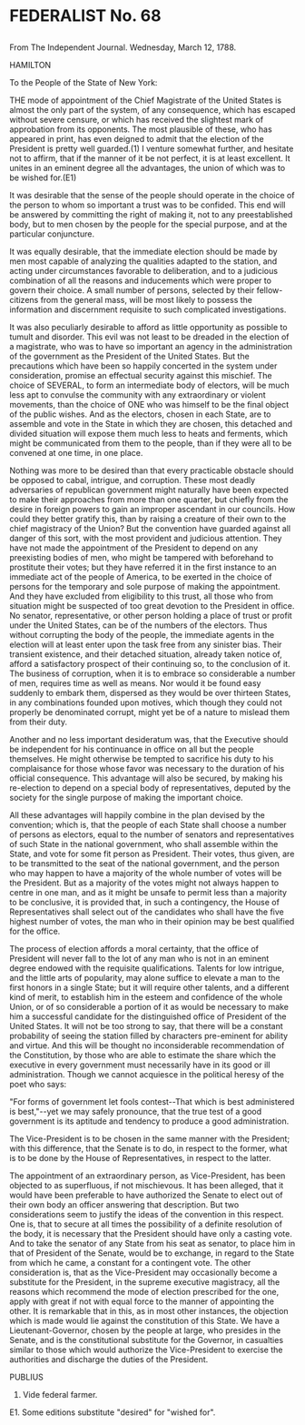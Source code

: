 # FEDERALIST No. 68
## 


From The Independent Journal. Wednesday, March 12, 1788.

HAMILTON

To the People of the State of New York:

THE mode of appointment of the Chief Magistrate of the United States
is almost the only part of the system, of any consequence, which has
escaped without severe censure, or which has received the slightest mark
of approbation from its opponents. The most plausible of these, who has
appeared in print, has even deigned to admit that the election of the
President is pretty well guarded.(1) I venture somewhat further, and
hesitate not to affirm, that if the manner of it be not perfect, it is
at least excellent. It unites in an eminent degree all the advantages,
the union of which was to be wished for.(E1)

It was desirable that the sense of the people should operate in the
choice of the person to whom so important a trust was to be confided.
This end will be answered by committing the right of making it, not to
any preestablished body, but to men chosen by the people for the special
purpose, and at the particular conjuncture.

It was equally desirable, that the immediate election should be made by
men most capable of analyzing the qualities adapted to the station, and
acting under circumstances favorable to deliberation, and to a judicious
combination of all the reasons and inducements which were proper to
govern their choice. A small number of persons, selected by their
fellow-citizens from the general mass, will be most likely to
possess the information and discernment requisite to such complicated
investigations.

It was also peculiarly desirable to afford as little opportunity as
possible to tumult and disorder. This evil was not least to be dreaded
in the election of a magistrate, who was to have so important an agency
in the administration of the government as the President of the United
States. But the precautions which have been so happily concerted in the
system under consideration, promise an effectual security against
this mischief. The choice of SEVERAL, to form an intermediate body
of electors, will be much less apt to convulse the community with any
extraordinary or violent movements, than the choice of ONE who was
himself to be the final object of the public wishes. And as the
electors, chosen in each State, are to assemble and vote in the State in
which they are chosen, this detached and divided situation will expose
them much less to heats and ferments, which might be communicated from
them to the people, than if they were all to be convened at one time, in
one place.

Nothing was more to be desired than that every practicable obstacle
should be opposed to cabal, intrigue, and corruption. These most deadly
adversaries of republican government might naturally have been expected
to make their approaches from more than one quarter, but chiefly from
the desire in foreign powers to gain an improper ascendant in our
councils. How could they better gratify this, than by raising a creature
of their own to the chief magistracy of the Union? But the convention
have guarded against all danger of this sort, with the most provident
and judicious attention. They have not made the appointment of the
President to depend on any preexisting bodies of men, who might be
tampered with beforehand to prostitute their votes; but they have
referred it in the first instance to an immediate act of the people of
America, to be exerted in the choice of persons for the temporary and
sole purpose of making the appointment. And they have excluded from
eligibility to this trust, all those who from situation might be
suspected of too great devotion to the President in office. No senator,
representative, or other person holding a place of trust or profit under
the United States, can be of the numbers of the electors. Thus without
corrupting the body of the people, the immediate agents in the election
will at least enter upon the task free from any sinister bias. Their
transient existence, and their detached situation, already taken notice
of, afford a satisfactory prospect of their continuing so, to the
conclusion of it. The business of corruption, when it is to embrace so
considerable a number of men, requires time as well as means. Nor would
it be found easy suddenly to embark them, dispersed as they would be
over thirteen States, in any combinations founded upon motives, which
though they could not properly be denominated corrupt, might yet be of a
nature to mislead them from their duty.

Another and no less important desideratum was, that the Executive should
be independent for his continuance in office on all but the people
themselves. He might otherwise be tempted to sacrifice his duty to his
complaisance for those whose favor was necessary to the duration of his
official consequence. This advantage will also be secured, by making his
re-election to depend on a special body of representatives, deputed by
the society for the single purpose of making the important choice.

All these advantages will happily combine in the plan devised by the
convention; which is, that the people of each State shall choose a
number of persons as electors, equal to the number of senators and
representatives of such State in the national government, who shall
assemble within the State, and vote for some fit person as President.
Their votes, thus given, are to be transmitted to the seat of the
national government, and the person who may happen to have a majority
of the whole number of votes will be the President. But as a majority of
the votes might not always happen to centre in one man, and as it
might be unsafe to permit less than a majority to be conclusive, it is
provided that, in such a contingency, the House of Representatives shall
select out of the candidates who shall have the five highest number
of votes, the man who in their opinion may be best qualified for the
office.

The process of election affords a moral certainty, that the office of
President will never fall to the lot of any man who is not in an eminent
degree endowed with the requisite qualifications. Talents for low
intrigue, and the little arts of popularity, may alone suffice to
elevate a man to the first honors in a single State; but it will require
other talents, and a different kind of merit, to establish him in
the esteem and confidence of the whole Union, or of so considerable a
portion of it as would be necessary to make him a successful candidate
for the distinguished office of President of the United States. It will
not be too strong to say, that there will be a constant probability
of seeing the station filled by characters pre-eminent for ability and
virtue. And this will be thought no inconsiderable recommendation of
the Constitution, by those who are able to estimate the share which the
executive in every government must necessarily have in its good or ill
administration. Though we cannot acquiesce in the political heresy of
the poet who says:

"For forms of government let fools contest--That which is best
administered is best,"--yet we may safely pronounce, that the true test
of a good government is its aptitude and tendency to produce a good
administration.

The Vice-President is to be chosen in the same manner with the
President; with this difference, that the Senate is to do, in respect
to the former, what is to be done by the House of Representatives, in
respect to the latter.

The appointment of an extraordinary person, as Vice-President, has been
objected to as superfluous, if not mischievous. It has been alleged,
that it would have been preferable to have authorized the Senate to
elect out of their own body an officer answering that description. But
two considerations seem to justify the ideas of the convention in
this respect. One is, that to secure at all times the possibility of
a definite resolution of the body, it is necessary that the President
should have only a casting vote. And to take the senator of any State
from his seat as senator, to place him in that of President of the
Senate, would be to exchange, in regard to the State from which he came,
a constant for a contingent vote. The other consideration is, that
as the Vice-President may occasionally become a substitute for the
President, in the supreme executive magistracy, all the reasons which
recommend the mode of election prescribed for the one, apply with great
if not with equal force to the manner of appointing the other. It is
remarkable that in this, as in most other instances, the objection which
is made would lie against the constitution of this State. We have a
Lieutenant-Governor, chosen by the people at large, who presides in
the Senate, and is the constitutional substitute for the Governor, in
casualties similar to those which would authorize the Vice-President to
exercise the authorities and discharge the duties of the President.

PUBLIUS

1. Vide federal farmer.

E1. Some editions substitute "desired" for "wished for".




